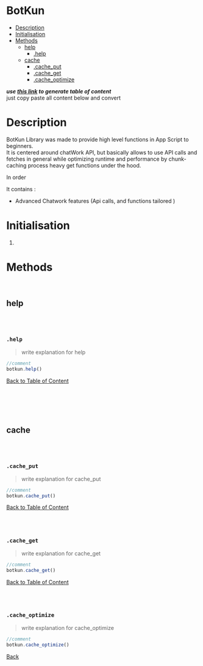 # BotKun

- [Description](#description)
- [Initialisation](#initialisation)
- [Methods](#methods)
  * [help](#help)
    + [.help](#help)
  * [cache](#cache)
    + [.cache_put](#cacheput)
    + [.cache_get](#cacheget)
    + [.cache_optimize](#cacheoptimize)

***use [this link](https://ecotrust-canada.github.io/markdown-toc/) to generate table of content***<br>
just copy paste all content below and convert

# Description

BotKun Library was made to provide high level functions in App Script to beginners. <br>It is centered around chatWork API, but basically allows to use API calls and fetches in general while optimizing runtime and performance by chunk-caching process heavy get functions under the hood.

In order  

It contains :

- Advanced Chatwork features (Api calls, and functions tailored )

# Initialisation

1. 

# Methods





<br>

## help

<br><br>

### `.help`

> write explanation for help
```js
//comment
botkun.help()
```

[Back to Table of Content](#BotKun)

<br><br>




<br>

## cache

<br><br>

### `.cache_put`

> write explanation for cache_put
```js
//comment
botkun.cache_put()
```

[Back to Table of Content](#BotKun)

<br><br>

### `.cache_get`

> write explanation for cache_get
```js
//comment
botkun.cache_get()
```

[Back to Table of Content](#BotKun)

<br><br>

### `.cache_optimize`

> write explanation for cache_optimize
```js
//comment
botkun.cache_optimize()
```

[Back](#BotKun)

<br><br>

